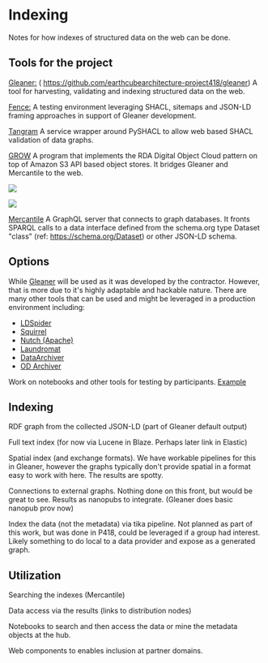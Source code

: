 # Indexing

Notes for how indexes of structured data on the web can be done.  


## Tools for the project

[Gleaner:](https://gleaner.io) (
<https://github.com/earthcubearchitecture-project418/gleaner>) A tool
for harvesting, validating and indexing structured data on the web.

[Fence:](https://github.com/earthcubearchitecture-project418/fence)
A testing environment leveraging SHACL, sitemaps and JSON-LD framing
approaches in support of Gleaner development.

[Tangram](https://github.com/earthcubearchitecture-project418/tangram) A
service wrapper around PySHACL to allow web based SHACL validation of
data graphs.

[GROW](https://github.com/fils/goobjectweb) A program that implements
the RDA Digital Object Cloud pattern on top of Amazon S3 API based
object stores. It bridges Gleaner and Mercantile to the web.

![](./images/grow1.png)

![](./images/do.png)

[Mercantile](https://github.com/earthcubearchitecture-project418/mercantile)
A GraphQL server that connects to graph databases. It fronts SPARQL
calls to a data interface defined from the schema.org type Dataset
\"class\" (ref: https://schema.org/Dataset) or other JSON-LD schema.



## Options


While [Gleaner](https://gleaner.io/) will be used as it was developed by the contractor.  However, that is more
due to it's highly adaptable and hackable nature.  There are many other tools that 
can be used and might be leveraged in a production environment including:

- [LDSpider](https://github.com/ldspider/ldspider)
- [Squirrel](https://dice-group.github.io/squirrel.github.io/overview.html)
- [Nutch (Apache)](http://nutch.apache.org/)
- [Laundromat](https://github.com/LOD-Laundromat/LOD-Laundromat)
- [DataArchiver](https://github.com/websi96/datasetarchiver)
- [OD Archiver](https://archiver.ai.wu.ac.at/)

Work on notebooks and other tools for testing by participants. [Example](https://colab.research.google.com/drive/18RVRtgWxNtVoYug09OO4qtWVimVCTuFU?usp=sharing)

## Indexing



RDF graph from the collected JSON-LD (part of Gleaner default output)

Full text index (for now via Lucene in Blaze. Perhaps later link in Elastic)

Spatial index (and exchange formats). We have workable pipelines for this in Gleaner, however the graphs typically don't provide spatial in a format easy to work with here. The results are spotty.

Connections to external graphs. Nothing done on this front, but would be great to see. Results as nanopubs to integrate. (Gleaner does basic nanopub prov now)

Index the data (not the metadata) via tika pipeline. Not planned as part of this work, but was done in P418, could be leveraged if a group had interest. Likely something to do local to a data provider and expose as a generated graph.

## Utilization


Searching the indexes (Mercantile)

Data access via the results (links to distribution nodes)

Notebooks to search and then access the data or mine the metadata objects at the hub.

Web components to enables inclusion at partner domains.
